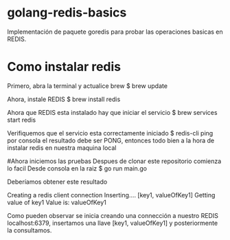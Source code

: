 # golang-redis-basics
Implementación de paquete goredis para probar las operaciones basicas en REDIS.

# Como instalar redis
Primero, abra la terminal y actualice brew
$ brew update

Ahora, instale REDIS
$ brew install redis

Ahora que REDIS esta instalado hay que iniciar el servicio
$ brew services start redis

Verifiquemos que el servicio esta correctamente iniciado
$ redis-cli ping
por consola el resultado debe ser PONG, entonces todo bien a la hora de instalar redis en nuestra maquina local

#Ahora iniciemos las pruebas
Despues de clonar este repositorio comienza lo facil
Desde consola en la raiz
$ go run main.go

Deberíamos obtener este resultado

Creating a redis client connection
Inserting.... [key1, valueOfKey1]
Getting value of key1
Value is:  valueOfKey1

Como pueden observar se inicia creando una connección a nuestro REDIS localhost:6379, insertamos una llave [key1, valueOfKey1] y posteriormente la consultamos.








